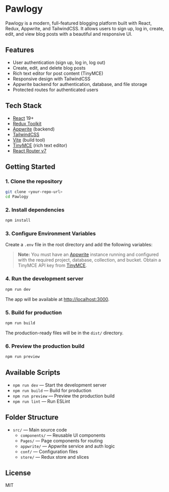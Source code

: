 # Pawlogy

Pawlogy is a modern, full-featured blogging platform built with React, Redux, Appwrite, and TailwindCSS. It allows users to sign up, log in, create, edit, and view blog posts with a beautiful and responsive UI.

## Features
- User authentication (sign up, log in, log out)
- Create, edit, and delete blog posts
- Rich text editor for post content (TinyMCE)
- Responsive design with TailwindCSS
- Appwrite backend for authentication, database, and file storage
- Protected routes for authenticated users

## Tech Stack
- [React](https://react.dev/) 19+
- [Redux Toolkit](https://redux-toolkit.js.org/)
- [Appwrite](https://appwrite.io/) (backend)
- [TailwindCSS](https://tailwindcss.com/)
- [Vite](https://vitejs.dev/) (build tool)
- [TinyMCE](https://www.tiny.cloud/) (rich text editor)
- [React Router v7](https://reactrouter.com/)

## Getting Started

### 1. Clone the repository
```bash
git clone <your-repo-url>
cd Pawlogy
```

### 2. Install dependencies
```bash
npm install
```

### 3. Configure Environment Variables
Create a `.env` file in the root directory and add the following variables:

> **Note:** You must have an [Appwrite](https://appwrite.io/) instance running and configured with the required project, database, collection, and bucket. Obtain a TinyMCE API key from [TinyMCE](https://www.tiny.cloud/).

### 4. Run the development server
```bash
npm run dev
```
The app will be available at [http://localhost:3000](http://localhost:3000).

### 5. Build for production
```bash
npm run build
```
The production-ready files will be in the `dist/` directory.

### 6. Preview the production build
```bash
npm run preview
```

## Available Scripts
- `npm run dev` — Start the development server
- `npm run build` — Build for production
- `npm run preview` — Preview the production build
- `npm run lint` — Run ESLint

## Folder Structure
- `src/` — Main source code
  - `components/` — Reusable UI components
  - `Pages/` — Page components for routing
  - `appwrite/` — Appwrite service and auth logic
  - `conf/` — Configuration files
  - `store/` — Redux store and slices

## License
MIT